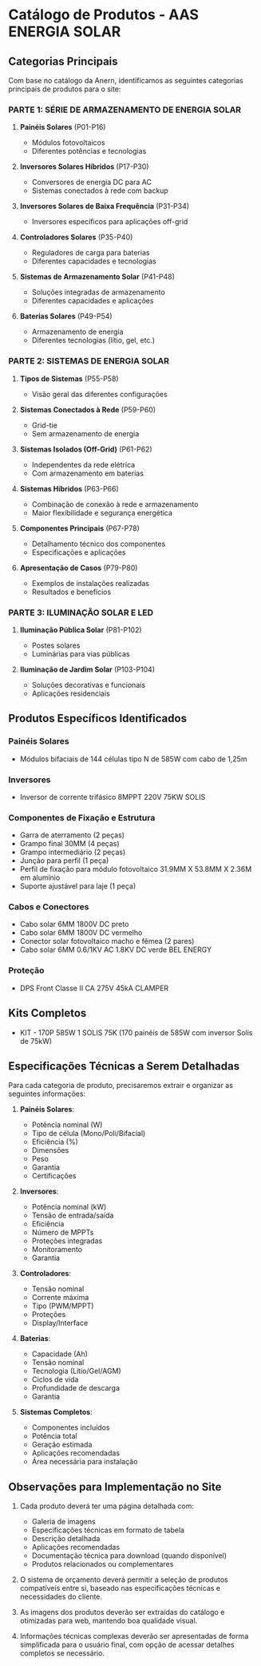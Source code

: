 # Catálogo de Produtos - AAS ENERGIA SOLAR

## Categorias Principais

Com base no catálogo da Anern, identificamos as seguintes categorias principais de produtos para o site:

### PARTE 1: SÉRIE DE ARMAZENAMENTO DE ENERGIA SOLAR

1. **Painéis Solares** (P01-P16)
   - Módulos fotovoltaicos
   - Diferentes potências e tecnologias

2. **Inversores Solares Híbridos** (P17-P30)
   - Conversores de energia DC para AC
   - Sistemas conectados à rede com backup

3. **Inversores Solares de Baixa Frequência** (P31-P34)
   - Inversores específicos para aplicações off-grid

4. **Controladores Solares** (P35-P40)
   - Reguladores de carga para baterias
   - Diferentes capacidades e tecnologias

5. **Sistemas de Armazenamento Solar** (P41-P48)
   - Soluções integradas de armazenamento
   - Diferentes capacidades e aplicações

6. **Baterias Solares** (P49-P54)
   - Armazenamento de energia
   - Diferentes tecnologias (lítio, gel, etc.)

### PARTE 2: SISTEMAS DE ENERGIA SOLAR

1. **Tipos de Sistemas** (P55-P58)
   - Visão geral das diferentes configurações

2. **Sistemas Conectados à Rede** (P59-P60)
   - Grid-tie
   - Sem armazenamento de energia

3. **Sistemas Isolados (Off-Grid)** (P61-P62)
   - Independentes da rede elétrica
   - Com armazenamento em baterias

4. **Sistemas Híbridos** (P63-P66)
   - Combinação de conexão à rede e armazenamento
   - Maior flexibilidade e segurança energética

5. **Componentes Principais** (P67-P78)
   - Detalhamento técnico dos componentes
   - Especificações e aplicações

6. **Apresentação de Casos** (P79-P80)
   - Exemplos de instalações realizadas
   - Resultados e benefícios

### PARTE 3: ILUMINAÇÃO SOLAR E LED

1. **Iluminação Pública Solar** (P81-P102)
   - Postes solares
   - Luminárias para vias públicas

2. **Iluminação de Jardim Solar** (P103-P104)
   - Soluções decorativas e funcionais
   - Aplicações residenciais

## Produtos Específicos Identificados

### Painéis Solares
- Módulos bifaciais de 144 células tipo N de 585W com cabo de 1,25m

### Inversores
- Inversor de corrente trifásico 8MPPT 220V 75KW SOLIS

### Componentes de Fixação e Estrutura
- Garra de aterramento (2 peças)
- Grampo final 30MM (4 peças)
- Grampo intermediário (2 peças)
- Junção para perfil (1 peça)
- Perfil de fixação para módulo fotovoltaico 31.9MM X 53.8MM X 2.36M em alumínio
- Suporte ajustável para laje (1 peça)

### Cabos e Conectores
- Cabo solar 6MM 1800V DC preto
- Cabo solar 6MM 1800V DC vermelho
- Conector solar fotovoltaico macho e fêmea (2 pares)
- Cabo solar 6MM 0.6/1KV AC 1.8KV DC verde BEL ENERGY

### Proteção
- DPS Front Classe II CA 275V 45kA CLAMPER

## Kits Completos
- KIT - 170P 585W 1 SOLIS 75K (170 painéis de 585W com inversor Solis de 75kW)

## Especificações Técnicas a Serem Detalhadas

Para cada categoria de produto, precisaremos extrair e organizar as seguintes informações:

1. **Painéis Solares**:
   - Potência nominal (W)
   - Tipo de célula (Mono/Poli/Bifacial)
   - Eficiência (%)
   - Dimensões
   - Peso
   - Garantia
   - Certificações

2. **Inversores**:
   - Potência nominal (kW)
   - Tensão de entrada/saída
   - Eficiência
   - Número de MPPTs
   - Proteções integradas
   - Monitoramento
   - Garantia

3. **Controladores**:
   - Tensão nominal
   - Corrente máxima
   - Tipo (PWM/MPPT)
   - Proteções
   - Display/Interface

4. **Baterias**:
   - Capacidade (Ah)
   - Tensão nominal
   - Tecnologia (Lítio/Gel/AGM)
   - Ciclos de vida
   - Profundidade de descarga
   - Garantia

5. **Sistemas Completos**:
   - Componentes incluídos
   - Potência total
   - Geração estimada
   - Aplicações recomendadas
   - Área necessária para instalação

## Observações para Implementação no Site

1. Cada produto deverá ter uma página detalhada com:
   - Galeria de imagens
   - Especificações técnicas em formato de tabela
   - Descrição detalhada
   - Aplicações recomendadas
   - Documentação técnica para download (quando disponível)
   - Produtos relacionados ou complementares

2. O sistema de orçamento deverá permitir a seleção de produtos compatíveis entre si, baseado nas especificações técnicas e necessidades do cliente.

3. As imagens dos produtos deverão ser extraídas do catálogo e otimizadas para web, mantendo boa qualidade visual.

4. Informações técnicas complexas deverão ser apresentadas de forma simplificada para o usuário final, com opção de acessar detalhes completos se necessário.
